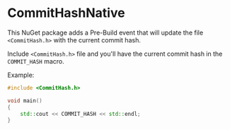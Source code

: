 # CommitHashNative

This NuGet package adds a Pre-Build event that will update the file `<CommitHash.h>` with the current commit hash.

Include `<CommitHash.h>` file and you'll have the current commit hash in the `COMMIT_HASH` macro.


Example:

```cpp
#include <CommitHash.h>

void main()
{
    std::cout << COMMIT_HASH << std::endl;
}
```



